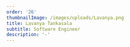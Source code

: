 ```yaml
---
order: '26'
thumbnailImage: /images/uploads/Lavanya.png
title: Lavanya Tankasala
subtitle: Software Engineer
description: '-'
---
```



